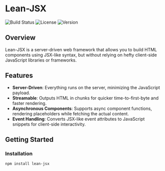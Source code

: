 # Lean-JSX

![Build Status](https://img.shields.io/badge/build-passing-brightgreen)
![License](https://img.shields.io/badge/license-MPL--2.0-blue)
![Version](https://img.shields.io/badge/version-1.0.0-orange)

## Overview

Lean-JSX is a server-driven web framework that allows you to build HTML components using JSX-like syntax, but without relying on hefty client-side JavaScript libraries or frameworks.

## Features

- **Server-Driven**: Everything runs on the server, minimizing the JavaScript payload.
- **Streamable**: Outputs HTML in chunks for quicker time-to-first-byte and faster rendering.
- **Asynchronous Components**: Supports async component functions, rendering placeholders while fetching the actual content.
- **Event Handling**: Converts JSX-like event attributes to JavaScript snippets for client-side interactivity.

## Getting Started

### Installation

```bash
npm install lean-jsx
```